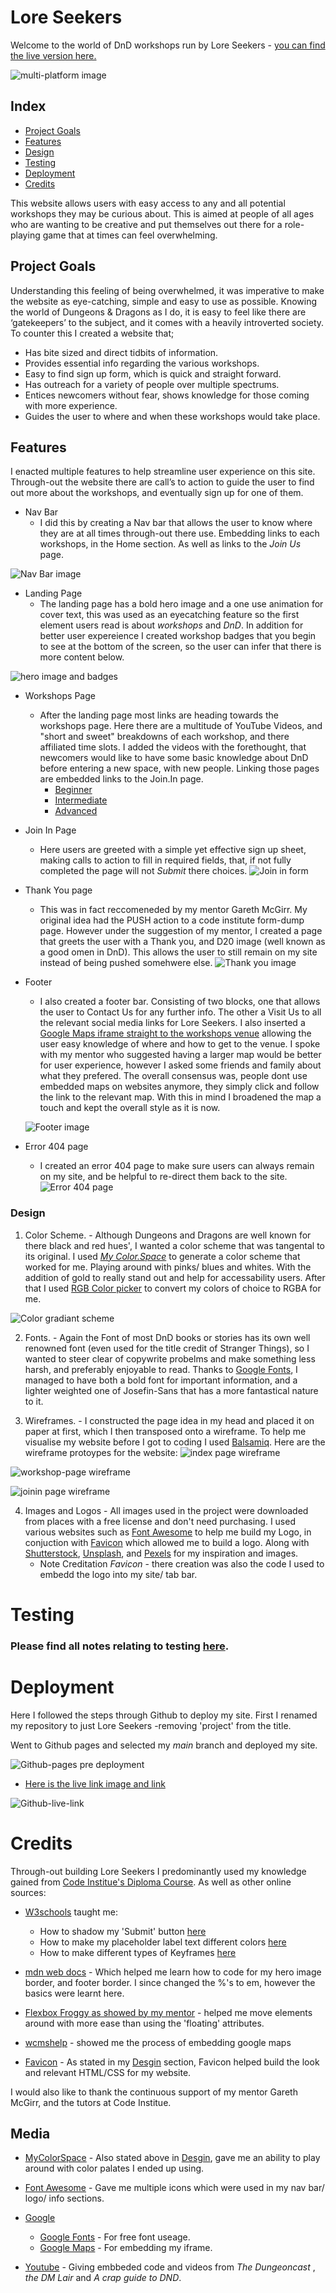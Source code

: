 # Lore Seekers

Welcome to the world of DnD workshops run by Lore Seekers - [you can find the live version here.](https://annadobrucki.github.io/Lore-Seekers/) 

![multi-platform image](documentation/multi-platform-image/multi-platform-visual.png "Multi-platform image")

## Index

* [Project Goals](#project-goals)
* [Features](#features)
* [Design](#design)
* [Testing](#testing)
* [Deployment](#deployment)
* [Credits](#credits)

This website allows users with easy access to any and all potential workshops they may be curious about. This is aimed at people of all ages who are wanting to be creative and put themselves out there for a role-playing game that at times can feel overwhelming. 

## Project Goals

Understanding this feeling of being overwhelmed, it was imperative to make the website as eye-catching, simple and easy to use as possible.
Knowing the world of Dungeons & Dragons as I do, it is easy to feel like there are ‘gatekeepers’ to the subject, and it comes with a heavily introverted society. To counter this I created a website that;
- Has bite sized and direct tidbits of information.
- Provides essential info regarding the various workshops.
- Easy to find sign up form, which is quick and straight forward.
- Has outreach for a variety of people over multiple spectrums.
- Entices newcomers without fear, shows knowledge for those coming with more experience. 
- Guides the user to where and when these workshops would take place.  

## Features

I enacted multiple features to help streamline user experience on this site. Through-out the website there are call’s to action to guide the user to find out more about the workshops, and eventually sign up for one of them. 

+ Nav Bar 
  * I did this by creating a Nav bar that allows the user to know where they are at all times through-out there use. Embedding links to each workshops, in the Home section. As well as links to the _Join Us_ page. 

![Nav Bar image](documentation/features-images/nav-bar-image.png "Nav bar image")

+ Landing Page
  * The landing page has a bold hero image and a one use animation for cover text, this was used as an eyecatching feature so the first element users read is about *workshops* and *DnD*. In addition for better user expereience I created workshop badges that you begin to see at the bottom of the screen, so the user can infer that there is more content below.

![hero image and badges](documentation/features-images/hero-image-plus-badges.png "Hero image plus badges")

+ Workshops Page
  * After the landing page most links are heading towards the workshops page. Here there are a multitude of YouTube Videos, and "short and sweet" breakdowns of each workshop, and there affiliated time slots. I added the videos with the forethought, that newcomers would like to have some basic knowledge about DnD before entering a new space, with new people. Linking those pages are embedded links to the Join.In page. 
    * [Beginner](https://youtu.be/BgvHNlgmKro)
    * [Intermediate](https://www.youtube.com/embed/ng8sPnaMLUY)
    * [Advanced](https://www.youtube.com/embed/ANdG2DGm0CQ)

+ Join In Page 
  * Here users are greeted with a simple yet effective sign up sheet, making calls to action to fill in required fields, that, if not fully completed the page will not _Submit_ there choices. 
  ![Join in form](documentation/features-images/joinin-form.png "Join in form")

+ Thank You page 
  * This was in fact reccomeneded by my mentor Gareth McGirr. My original idea had the PUSH action to a code institute form-dump page. However under the suggestion of my mentor, I created a page that greets the user with a Thank you, and D20 image (well known as a good omen in DnD). This allows the user to still remain on my site instead of being pushed somehwere else. 
![Thank you image](documentation/features-images/thankyou.html-image.png "Thank you image")

+ Footer
  * I also created a footer bar. Consisting of two blocks, one that allows the user to Contact Us for any further info. The other a Visit Us to all the relevant social media links for Lore Seekers. I also inserted a [Google Maps iframe straight to the workshops venue](https://www.google.com/maps?ll=51.495359,-0.099585&z=15&t=m&hl=en&gl=GB&mapclient=embed&cid=3226506455862106501) allowing the user easy knowledge of where and how to get to the venue. I spoke with my mentor who suggested having a larger map would be better for user experience, however I asked some friends and family about what they prefered. The overall consensus was, people dont use embedded maps on websites anymore, they simply click and follow the link to the relevant map. With this in mind I broadened the map a touch and kept the overall style as it is now. 

  ![Footer image](documentation/features-images/footer-image.png "Footer image")

+ Error 404 page

  * I created an error 404 page to make sure users can always remain on my site, and be helpful to re-direct them back to the site. 
   ![Error 404 page](documentation/features-images/error404-image.png "Error 404 page")

 ### Design
   1. Color Scheme.
    - Although Dungeons and Dragons are well known for there black and red hues', I wanted a color scheme that was tangental to its original. I used [*My Color.Space*](https://mycolor.space/?hex=%23EA0661&sub=1) to generate a color scheme that worked for me. Playing around with pinks/ blues and whites. With the addition of gold to really stand out and help for accessability users. After that I used [RGB Color picker](https://rgbacolorpicker.com/hex-to-rgba ) to convert my colors of choice to RGBA for me. 

![Color gradiant scheme](documentation/design-image/color-scheme.png "Color scheme choices")

   2. Fonts.
    - Again the Font of most DnD books or stories has its own well renowned font (even used for the title credit of Stranger Things), so I wanted to steer clear of copywrite probelms and make something less harsh, and preferably enjoyable to read. Thanks to [Google Fonts](https://fonts.google.com/), I managed to have both a bold font for important information, and a lighter weighted one of Josefin-Sans that has a more fantastical nature to it. 

   3. Wireframes.
    - I constructed the page idea in my head and placed it on paper at first, which I then transposed onto a wireframe. 
    To help me visualise my website before I got to coding I used [Balsamiq](https://balsamiq.com/wireframes/?gclid=CjwKCAiAwomeBhBWEiwAM43YIKDLVpSTbTPGdANYmNtCBIQFrCBalOw9J1Hy3rXIXJycnkIxDYr8ahoCwtEQAvD_BwE).
   Here are the wireframe protoypes for the website: 
  ![index page wireframe](documentation/wireframe/index-page-wireframe.png "Index page original idea wireframe")

  ![workshop-page wireframe](documentation/wireframe/workshop-page-wireframe.png "Workshop page original idea wireframe")

  ![joinin page wireframe](documentation/wireframe/joinin-page-wireframe.png "Join In page original idea wireframe")

   4. Images and Logos
    -   All images used in the project were downloaded from places with a free license and don't need purchasing. I used various websites such as [Font Awesome](https://fontawesome.com/icons/dragon?s=solid&f=classic) to help me build my Logo, in conjuction with [Favicon](https://favicon.io/favicon-generator/) which allowed me to build a logo. Along with [Shutterstock](https://www.shutterstock.com/discover/stock-assets-uk-0220?c3apidt=p46848462172&gclid=CjwKCAiAwomeBhBWEiwAM43YIM5L464Bmpb0amVcJtesyh3q18-5F7s_RQoGkoEsgP13dKoUwrTQVRoC3KIQAvD_BwE&gclsrc=aw.ds&kw=free%20images%20download), [Unsplash](https://unsplash.com/), and [Pexels](https://www.pexels.com/) for my inspiration and images.
      * Note Creditation *Favicon* - there creation was also the code I used to embedd the logo into my site/ tab bar. 

# Testing

  ### Please find all notes relating to testing [here](documentation/testing.md).


# Deployment

Here I followed the steps through Github to deploy my site. First I renamed my repository to just Lore Seekers -removing 'project' from the title.

 Went to Github pages and selected my *main* branch and deployed my site. 

![Github-pages pre deployment](documentation/deployment-images/Github-pages-predeployment.png "Github-pages pre deployment")

* [Here is the live link image and link](https://annadobrucki.github.io/Lore-Seekers/index.html) 

![Github-live-link](documentation/deployment-images/Github-live-link-image.png "Github-live-link")


# Credits
 
 Through-out building Lore Seekers I predominantly used my knowledge gained from [Code Institue's Diploma Course](https://codeinstitute.net/full-stack-software-development-diploma/). As well as other online sources:

 * [W3schools](https://www.w3schools.com/) taught me:

    * How to shadow my 'Submit' button [here](https://www.w3schools.com/cssref/css3_pr_box-shadow.php)
    * How to make my placeholder label text different colors [here](https://www.w3schools.com/howto/howto_css_placeholder.asp)
    *  How to make different types of Keyframes [here](https://www.w3schools.com/cssref/tryit.php?filename=trycss3_keyframes2)

 * [mdn web docs](https://developer.mozilla.org/en-US/docs/Web/CSS/border-end-start-radius) - Which helped me learn how to code for my hero image border, and footer border. I since changed the %'s to em, however the basics were learnt here.

 * [Flexbox Froggy as showed by my mentor](https://flexboxfroggy.com/) - helped me move elements around with more ease than using the 'floating' attributes.

 * [wcmshelp](https://wcmshelp.ucsc.edu/advanced/embedding-google/google-maps.html) - showed me the process of embedding google maps

 * [Favicon](https://favicon.io/favicon-generator/) - As stated in my [Desgin](#design) section, Favicon helped build the look and relevant HTML/CSS for my website.

 I would also like to thank the continuous support of my mentor Gareth McGirr, and the tutors at Code Institue.

## Media

 * [MyColorSpace](https://mycolor.space/?hex=%23EA0661&sub=1) - Also stated above in [Desgin](#design), gave me an ability to play around with color palates I ended up using.

 * [Font Awesome](https://fontawesome.com/icons/dragon?s=solid&f=classic) - Gave me multiple icons which were used in my nav bar/ logo/ info sections.

 * [Google](https://www.google.com/)
    * [Google Fonts](https://fonts.google.com/) - For free font useage.
    * [Google Maps](https://www.google.com/maps) -  For embedding my iframe.
  
 * [Youtube](https://www.youtube.com/) - Giving embbeded code and videos from *The Dungeoncast* , *the DM Lair* and *A crap guide to DND*.

    


















